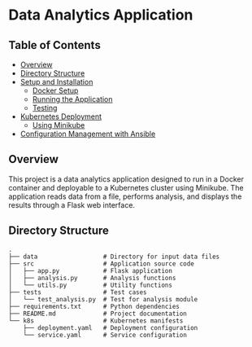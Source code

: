 # Data Analytics Application

## Table of Contents

- [Overview](#overview)
- [Directory Structure](#directory-structure)
- [Setup and Installation](#setup-and-installation)
  - [Docker Setup](#docker-setup)
  - [Running the Application](#running-the-application)
  - [Testing](#testing)
- [Kubernetes Deployment](#kubernetes-deployment)
  - [Using Minikube](#using-minikube)
- [Configuration Management with Ansible](#configuration-management-with-ansible)

## Overview

This project is a data analytics application designed to run in a Docker container and deployable to a Kubernetes cluster using Minikube. The application reads data from a file, performs analysis, and displays the results through a Flask web interface.

## Directory Structure

```plaintext
.
├── data                  # Directory for input data files
├── src                   # Application source code
│   ├── app.py            # Flask application
│   ├── analysis.py       # Analysis functions
│   └── utils.py          # Utility functions
├── tests                 # Test cases
│   └── test_analysis.py  # Test for analysis module
├── requirements.txt      # Python dependencies
├── README.md             # Project documentation
└── k8s                   # Kubernetes manifests
    ├── deployment.yaml   # Deployment configuration
    └── service.yaml      # Service configuration
